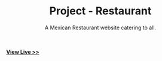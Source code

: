 <p align="center">
    <h1 align="center">Project - Restaurant</h1>
</p>

<p align="center">
A Mexican Restaurant website catering to all.
<p>
<br>
<br>
<a href="#"><strong>View Live >></strong></a>